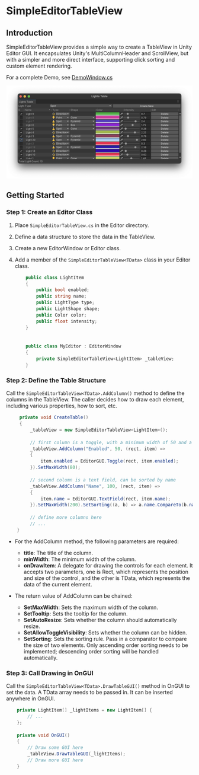 # SimpleEditorTableView

## Introduction
SimpleEditorTableView provides a simple way to create a TableView in Unity Editor GUI. It encapsulates Unity's MultiColumnHeader and ScrollView, but with a simpler and more direct interface, supporting click sorting and custom element rendering.

For a complete Demo, see [DemoWindow.cs](DemoWindow.cs)

![Screen](Screen.png)

## Getting Started

### Step 1: Create an Editor Class

1. Place `SimpleEditorTableView.cs` in the Editor directory.
2. Define a data structure to store the data in the TableView.
3. Create a new EditorWindow or Editor class.
4. Add a member of the `SimpleEditorTableView<TData>` class in your Editor class.

    ```csharp
        public class LightItem
        {
            public bool enabled;
            public string name;
            public LightType type;
            public LightShape shape;
            public Color color;
            public float intensity;
        }
    
    
        public class MyEditor : EditorWindow
        {
            private SimpleEditorTableView<LightItem> _tableView;
        }
    ```

### Step 2: Define the Table Structure

Call the `SimpleEditorTableView<TData>.AddColumn()` method to define the columns in the TableView. The caller decides how to draw each element, including various properties, how to sort, etc.

 ```csharp
      private void CreateTable()
      {
          _tableView = new SimpleEditorTableView<LightItem>();

          // first column is a toggle, with a minimum width of 50 and a maximum width of 80
          _tableView.AddColumn("Enabled", 50, (rect, item) =>
          {
              item.enabled = EditorGUI.Toggle(rect, item.enabled);
          }).SetMaxWidth(80);

          // second column is a text field, can be sorted by name
          _tableView.AddColumn("Name", 100, (rect, item) =>
          {
              item.name = EditorGUI.TextField(rect, item.name);
          }).SetMaxWidth(200).SetSorting((a, b) => a.name.CompareTo(b.name, StringComparison.Ordinal));

          // define more columns here
          // ...
     }
 ```

* For the AddColumn method, the following parameters are required:
    - __title__: The title of the column.
    - __minWidth__: The minimum width of the column.
    - __onDrawItem__: A delegate for drawing the controls for each element. It accepts two parameters, one is Rect, which represents the position and size of the control, and the other is TData, which represents the data of the current element.

* The return value of AddColumn can be chained:
    - __SetMaxWidth__: Sets the maximum width of the column.
    - __SetTooltip__: Sets the tooltip for the column.
    - __SetAutoResize__: Sets whether the column should automatically resize.
    - __SetAllowToggleVisibility__: Sets whether the column can be hidden.
    - __SetSorting__: Sets the sorting rule. Pass in a comparator to compare the size of two elements. Only ascending order sorting needs to be implemented; descending order sorting will be handled automatically.

### Step 3: Call Drawing in OnGUI
Call the `SimpleEditorTableView<TData>.DrawTableGUI()` method in OnGUI to set the data. A TData array needs to be passed in. It can be inserted anywhere in OnGUI.

 ```csharp
     private LightItem[] _lightItems = new LightItem[] {
         // ...
     }; 
     
     private void OnGUI()
     {
         // Draw some GUI here
         _tableView.DrawTableGUI(_lightItems);
         // Draw more GUI here
     }
 ```